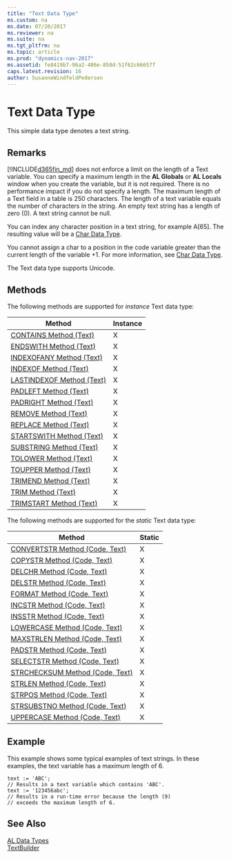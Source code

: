 ```yaml
---
title: "Text Data Type"
ms.custom: na
ms.date: 07/20/2017
ms.reviewer: na
ms.suite: na
ms.tgt_pltfrm: na
ms.topic: article
ms.prod: "dynamics-nav-2017"
ms.assetid: fe8419b7-96a2-486e-858d-51f62c66657f
caps.latest.revision: 16
author: SusanneWindfeldPedersen
---
```

# Text Data Type
This simple data type denotes a text string.  
  
## Remarks  
 [!INCLUDE[d365fin_md](../includes/d365fin_md.md)] does not enforce a limit on the length of a Text variable. You can specify a maximum length in the **AL Globals** or **AL Locals** window when you create the variable, but it is not required. There is no performance impact if you do not specify a length. The maximum length of a Text field in a table is 250 characters. The length of a text variable equals the number of characters in the string. An empty text string has a length of zero (0). A text string cannot be null.  
  
 You can index any character position in a text string, for example A[65]. The resulting value will be a [Char Data Type](devenv-char-data-type.md).  
  
 You cannot assign a char to a position in the code variable greater than the current length of the variable +1. For more information, see [Char Data Type](devenv-char-data-type.md).  
  
 The Text data type supports Unicode.  

## Methods
  
The following methods are supported for *instance* Text data type:  

|Method      |Instance   |
|------------|-----------|
|[CONTAINS Method (Text)](../methods/devenv-contains-method-text.md)|X|
|[ENDSWITH Method (Text)](../methods/devenv-endswith-method-text.md)|X|
|[INDEXOFANY Method (Text)](../methods/devenv-indexofany-method-text.md)|X|
|[INDEXOF Method (Text)](../methods/devenv-indexof-method-text.md)|X|
|[LASTINDEXOF Method (Text)](../methods/devenv-lastindexof-method-text.md)|X|
|[PADLEFT Method (Text)](../methods/devenv-padleft-method-text.md)|X|
|[PADRIGHT Method (Text)](../methods/devenv-padright-method-text.md)|X|
|[REMOVE Method (Text)](../methods/devenv-remove-method-text.md)|X|
|[REPLACE Method (Text)](../methods/devenv-replace-method-text.md)|X|
|[STARTSWITH Method (Text)](../methods/devenv-startswith-method-text.md)|X|
|[SUBSTRING Method (Text)](../methods/devenv-substring-method-text.md)|X|
|[TOLOWER Method (Text)](../methods/devenv-tolower-method-text.md)|X|
|[TOUPPER Method (Text)](../methods/devenv-toupper-method-text.md)|X|
|[TRIMEND Method (Text)](../methods/devenv-trimend-method-text.md)|X|
|[TRIM Method (Text)](../methods/devenv-trim-method-text.md)|X|
|[TRIMSTART Method (Text)](../methods/devenv-trimstart-method-text.md)|X|

The following methods are supported for the *static* Text data type:

|Method       |Static    |
|------------|-----------|
|[CONVERTSTR Method (Code, Text)](../methods/devenv-convertstr-method-code-text.md)|X|
|[COPYSTR Method (Code, Text)](../methods/devenv-copystr-method-code-text.md)|X|
|[DELCHR Method (Code, Text)](../methods/devenv-delchr-method-code-text.md)|X|
|[DELSTR Method (Code, Text)](../methods/devenv-delstr-method-code-text.md)|X| 
|[FORMAT Method (Code, Text)](../methods/devenv-format-method-code-text.md)|X|
|[INCSTR Method (Code, Text)](../methods/devenv-incstr-method-code-text.md)|X|
|[INSSTR Method (Code, Text)](../methods/devenv-insstr-method-code-text.md)|X|
|[LOWERCASE Method (Code, Text)](../methods/devenv-lowercase-method-code-text.md)|X|
|[MAXSTRLEN Method (Code, Text)](../methods/devenv-maxstrlen-method-code-text.md)|X|
|[PADSTR Method (Code, Text)](../methods/devenv-padstr-method-code-text.md)|X|
|[SELECTSTR Method (Code, Text)](../methods/devenv-selectstr-method-code-text.md)|X|
|[STRCHECKSUM Method (Code, Text)](../methods/devenv-strchecksum-method-code-text.md)|X|
|[STRLEN Method (Code, Text)](../methods/devenv-strlen-method-code-text.md)|X|
|[STRPOS Method (Code, Text)](../methods/devenv-strpos-method-code-text.md)|X|
|[STRSUBSTNO Method (Code, Text)](../methods/devenv-strsubstno-method-code-text.md)|X|
|[UPPERCASE Method (Code, Text)](../methods/devenv-uppercase-method-code-text.md)|X|

## Example  
 This example shows some typical examples of text strings. In these examples, the text variable has a maximum length of 6.  
  
```  
text := 'ABC';  
// Results in a text variable which contains 'ABC'.  
text := '123456abc';  
// Results in a run-time error because the length (9)  
// exceeds the maximum length of 6.  
```  
  
## See Also  
[AL Data Types](devenv-al-data-types.md)  
[TextBuilder](../api/textbuilder-class.md)